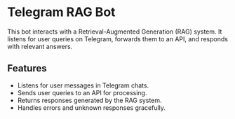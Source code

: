 # Telegram RAG Bot

This bot interacts with a Retrieval-Augmented Generation (RAG) system. It listens for user queries on Telegram, forwards them to an API, and responds with relevant answers.

## Features
- Listens for user messages in Telegram chats.
- Sends user queries to an API for processing.
- Returns responses generated by the RAG system.
- Handles errors and unknown responses gracefully.

